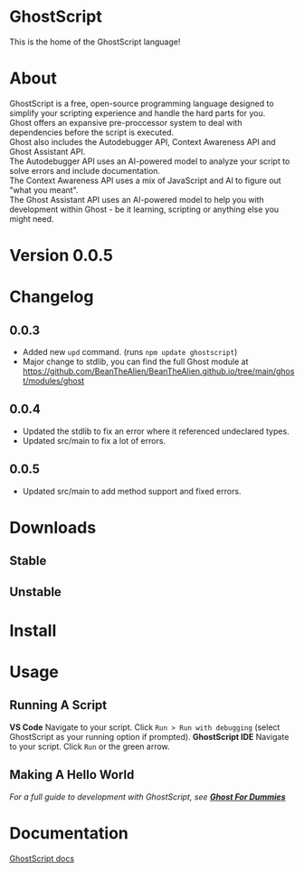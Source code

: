 # GhostScript
This is the home of the GhostScript language!

# About
GhostScript is a free, open-source programming language designed to simplify your scripting experience and handle the hard parts for you.<br>
Ghost offers an expansive pre-proccessor system to deal with dependencies before the script is executed.<br>
Ghost also includes the Autodebugger API, Context Awareness API and Ghost Assistant API.<br>
The Autodebugger API uses an AI-powered model to analyze your script to solve errors and include documentation.<br>
The Context Awareness API uses a mix of JavaScript and AI to figure out "what you meant".<br>
The Ghost Assistant API uses an AI-powered model to help you with development within Ghost - be it learning, scripting or anything else you might need.

# Version 0.0.5

# Changelog
## 0.0.3
- Added new `upd` command. (runs `npm update ghostscript`)
- Major change to stdlib, you can find the full Ghost module at https://github.com/BeanTheAlien/BeanTheAlien.github.io/tree/main/ghost/modules/ghost
## 0.0.4
- Updated the stdlib to fix an error where it referenced undeclared types.
- Updated src/main to fix a lot of errors.
## 0.0.5
- Updated src/main to add method support and fixed errors.

# Downloads
## Stable
<!--ghostscript - <a href="" download>download</a>-->

## Unstable
<!--ghostscript - <a href="" download>download</a>-->

# Install
<!--Install with npm:
`npm install ghostscript`

Install by download:
1. Go to the downloads section.
2. Download the version you want. (suggested stable@recent)
3. Run `ghostscript-wizard.exe`
4. Optionally add modules you want preinstalled on your system (this helps with performance with high-dependency/long scripts!)
5. Complete the installation
-->

# Usage
## Running A Script
**VS Code**
Navigate to your script.
Click `Run > Run with debugging` (select GhostScript as your running option if prompted).
**GhostScript IDE**
Navigate to your script.
Click `Run` or the green arrow.
## Making A Hello World
*For a full guide to development with GhostScript, see **[Ghost For Dummies](https://docs.google.com/document/d/1yntdIvCY6ATQ7Lp2TrRnakA3mU7svRQF1-CldOq83hc/edit?usp=drivesdk)***

# Documentation
<a href="https://docs.google.com/document/d/1v5lAGBtDkGrv2eEFVrlzB9dqm6KoyQWsBLZ5BTpgsb0/edit?usp=sharing">GhostScript docs</a>

